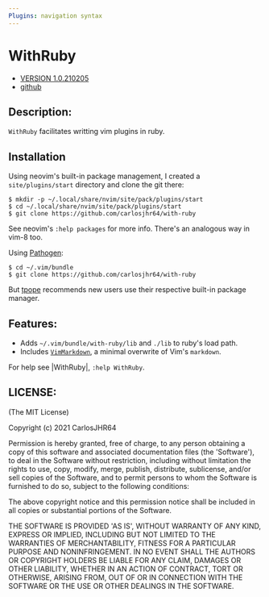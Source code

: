 ```yaml
---
Plugins: navigation syntax
---
```


# WithRuby

* [VERSION 1.0.210205](https://github.com/carlosjhr64/with-ruby/releases)
* [github](https://github.com/carlosjhr64/with-ruby)

## Description:

`WithRuby` facilitates writting vim plugins in ruby.

## Installation

Using neovim's built-in package management,
I created a `site/plugins/start` directory and clone the git there:
```shell
$ mkdir -p ~/.local/share/nvim/site/pack/plugins/start
$ cd ~/.local/share/nvim/site/pack/plugins/start
$ git clone https://github.com/carlosjhr64/with-ruby
```
See neovim's `:help packages` for more info.
There's an analogous way in vim-8 too.

Using [Pathogen](https://github.com/tpope/vim-pathogen):
```shell
$ cd ~/.vim/bundle
$ git clone https://github.com/carlosjhr64/with-ruby
```
But [tpope](https://github.com/tpope) recommends new users
use their respective built-in package manager.

## Features:

* Adds `~/.vim/bundle/with-ruby/lib` and `./lib` to ruby's load path.
* Includes [`VimMarkdown`](VIM_MARKDOWN.md), a minimal overwrite of Vim's `markdown`.

For help see |WithRuby|, `:help WithRuby`.

## LICENSE:

(The MIT License)

Copyright (c) 2021 CarlosJHR64

Permission is hereby granted, free of charge, to any person obtaining
a copy of this software and associated documentation files (the
'Software'), to deal in the Software without restriction, including
without limitation the rights to use, copy, modify, merge, publish,
distribute, sublicense, and/or sell copies of the Software, and to
permit persons to whom the Software is furnished to do so, subject to
the following conditions:

The above copyright notice and this permission notice shall be
included in all copies or substantial portions of the Software.

THE SOFTWARE IS PROVIDED 'AS IS', WITHOUT WARRANTY OF ANY KIND,
EXPRESS OR IMPLIED, INCLUDING BUT NOT LIMITED TO THE WARRANTIES OF
MERCHANTABILITY, FITNESS FOR A PARTICULAR PURPOSE AND NONINFRINGEMENT.
IN NO EVENT SHALL THE AUTHORS OR COPYRIGHT HOLDERS BE LIABLE FOR ANY
CLAIM, DAMAGES OR OTHER LIABILITY, WHETHER IN AN ACTION OF CONTRACT,
TORT OR OTHERWISE, ARISING FROM, OUT OF OR IN CONNECTION WITH THE
SOFTWARE OR THE USE OR OTHER DEALINGS IN THE SOFTWARE.
